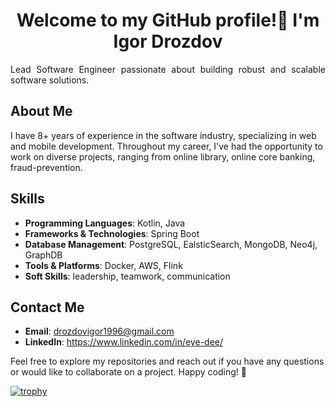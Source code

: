 <h1 align="center">Welcome to my GitHub profile!👋 I'm Igor Drozdov</h1>
<p style="text-align: justify">Lead Software Engineer passionate about building robust and scalable software solutions. </p>

## About Me

I have 8+ years of experience in the software industry, specializing in web and mobile development. 
Throughout my career, I've had the opportunity to work on diverse projects, ranging from online library, online core banking, fraud-prevention.

## Skills

- **Programming Languages**: Kotlin, Java
- **Frameworks & Technologies**: Spring Boot
- **Database Management**: PostgreSQL, EalsticSearch, MongoDB, Neo4j, GraphDB
- **Tools & Platforms**: Docker, AWS, Flink
- **Soft Skills**: leadership, teamwork, communication

## Contact Me

- **Email**: drozdovigor1996@gmail.com
- **LinkedIn**: https://www.linkedin.com/in/eye-dee/

Feel free to explore my repositories and reach out if you have any questions or would like to collaborate on a project. Happy coding! 🚀

[![trophy](https://github-profile-trophy.vercel.app/?username=eye-dee)](https://github.com/ryo-ma/github-profile-trophy)
